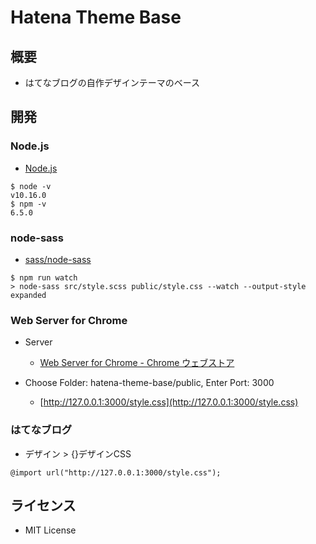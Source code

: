# Hatena Theme Base


## 概要

- はてなブログの自作デザインテーマのベース


## 開発

### Node.js
- [Node.js](https://nodejs.org/ja/)

```
$ node -v
v10.16.0
$ npm -v
6.5.0
```

### node-sass
- [sass/node-sass](https://github.com/sass/node-sass)

```
$ npm run watch
> node-sass src/style.scss public/style.css --watch --output-style expanded
```

### Web Server for Chrome
- Server
  - [Web Server for Chrome - Chrome ウェブストア](https://chrome.google.com/webstore/detail/web-server-for-chrome/ofhbbkphhbklhfoeikjpcbhemlocgigb)

- Choose Folder: hatena-theme-base/public, Enter Port: 3000
  - [http://127.0.0.1:3000/style.css](http://127.0.0.1:3000/style.css)

### はてなブログ
- デザイン > {}デザインCSS

```
@import url("http://127.0.0.1:3000/style.css");
```


## ライセンス

- MIT License
